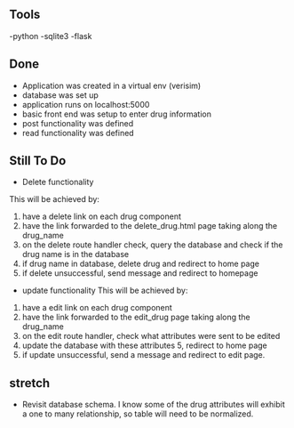 ## Tools
 -python
 -sqlite3
 -flask

## Done
 - Application was created in a virtual env (verisim)
 - database was set up
 - application runs on localhost:5000
 - basic front end was setup to enter drug information
 - post functionality was defined
 - read functionality was defined
 
 ## Still To Do
 - Delete functionality

 This will be achieved by:
 1. have a delete link on each drug component
 2. have the link forwarded to the delete_drug.html page taking along the drug_name
 3. on the delete route handler check, query the database and check if the drug name is in the database
 4. if drug name in database, delete drug and redirect to home page
 5. if delete unsuccessful, send message and redirect to homepage

 - update functionality
 This will be achieved by:
 1. have a edit link on each drug component
 2. have the link forwarded to the edit_drug page taking along the drug_name
 3. on the edit route handler, check what attributes were sent to be edited
 4. update the database with these attributes
 5, redirect to home page
 6. if update unsuccessful, send a message and redirect to edit page.


 ## stretch
  - Revisit database schema. I know some of the drug attributes will exhibit a one to many relationship, so table will need to be normalized.
